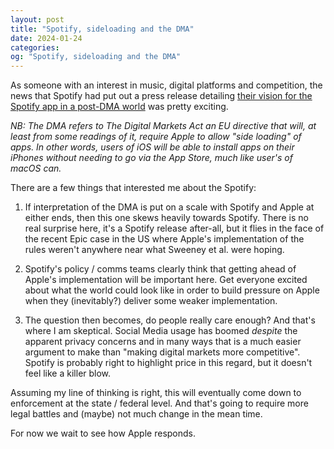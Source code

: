 ```yaml
---
layout: post
title: "Spotify, sideloading and the DMA"
date: 2024-01-24
categories:
og: "Spotify, sideloading and the DMA"
---
```


As someone with an interest in music, digital platforms and competition, the news that Spotify had put out a press release detailing [their vision for the Spotify app in a post-DMA world](https://newsroom.spotify.com/2024-01-24/the-dma-means-a-better-spotify-for-artists-creators-and-you/) was pretty exciting.

*NB: The DMA refers to The Digital Markets Act an EU directive that will, at least from some readings of it, require Apple to allow "side loading" of apps. In other words, users of iOS will be able to install apps on their iPhones without needing to go via the App Store, much like user's of macOS can.*

There are a few things that interested me about the Spotify:

1. If interpretation of the DMA is put on a scale with Spotify and Apple at either ends, then this one skews heavily towards Spotify. There is no real surprise here, it's a Spotify release after-all, but it flies in the face of the recent Epic case in the US where Apple's implementation of the rules weren't anywhere near what Sweeney et al. were hoping.

2. Spotify's policy / comms teams clearly think that getting ahead of Apple's implementation will be important here. Get everyone excited about what the world could look like in order to build pressure on Apple when they (inevitably?) deliver some weaker implementation.

3. The question then becomes, do people really care enough? And that's where I am skeptical. Social Media usage has boomed *despite* the apparent privacy concerns and in many ways that is a much easier argument to make than "making digital markets more competitive". Spotify is probably right to highlight price in this regard, but it doesn't feel like a killer blow.

Assuming my line of thinking is right, this will eventually come down to enforcement at the state / federal level. And that's going to require more legal battles and (maybe) not much change in the mean time.

For now we wait to see how Apple responds.
